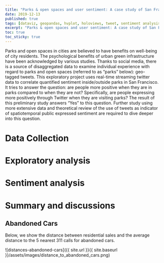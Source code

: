 ```yaml
---
title: "Parks & open spaces and user sentiment: A case study of San Francisco using Twitter data"
date: 2019-12-13
published: true
tags: [dataviz, geopandas, hvplot, holoviews, tweet, sentiment analysis]
excerpt: "Parks & open spaces and user sentiment: A case study of San Francisco using Twitter data"
toc: true
toc_sticky: true
---
```


Parks and open spaces in cities are believed to have benefits on well-being of city residents. The psychological benefits of urban green infrastructure have been acknowledged by various studies. Thanks to social media, there is a source of disaggregated data to examine individual experience with regard to parks and open spaces (referred to as “parks” below): geo-tagged tweets. This exploratory project uses real-time streaming twitter data to correlate quantified sentiment inside/outside parks in San Francisco. It tries to answer the question: are people more positive when they are in parks compared to when they are not? Specifically, are people expressing more positively through Twitter when they are visiting parks? The result of this preliminary study answers “Yes” to this question. Further study using more extensive data and theoretical review of the use of tweets as indicator of spatiotemporal public expressed sentiment are required to dive deeper into this question.

# Data Collection

# Exploratory analysis

# Sentiment analysis

# Summary and discussions


## Abandoned Cars

Below, we show the distance between residential sales and the average distance to the 5 nearest 311 calls for abandoned cars.

![distances-abandoned-cars]({{ site.url }}{{ site.baseurl }}/assets/images/distance_to_abandoned_cars.png)
